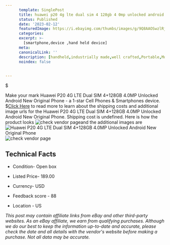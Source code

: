 ```yaml
---
      template: SinglePost
      title: huawei p20 4g lte dual sim 4 128gb 4 0mp unlocked android new original phone
      status: Published
      date: '2023-02-12'
      featuredImage: https://i.ebayimg.com/thumbs/images/g/9Q8AAOSwzlRjfQrU/s-l225.jpg
      categories: 
      excerpt: >-
        [smartphone,device ,hand held device]
      meta:
      canonicalLink: ''
      description: [handheld,industrially made,well crafted,Portable,Mobile,Compact,Convenient,Lightweight,Maneuverable,Man-portable,Miniature,Carriable,Hand-held,Light,Holdable,Transportable,Mobile device,Pocket-sized,On-the-go,Wireless,Cordless,Compact size,Convenient size, smartphone,device ,hand held device]
      noindex: false
      
        
---
```

$

Make your mark Huawei P20 4G  LTE Dual SIM 4+128GB 4.0MP Unlocked  Android  New Original Phone - a 1-star Cell Phones & Smartphones device.
$[Click Here](https://www.ebay.com/itm/155270771428?hash=item2426dbf2e4%3Ag%3A9Q8AAOSwzlRjfQrU&mkevt=1&mkcid=1&mkrid=711-53200-19255-0&campid=%253CePNCampaignId%253E&customid=%253CreferenceId%253E&toolid=10049) to read more to learn about the shipping costs and additional image urls for the Huawei P20 4G  LTE Dual SIM 4+128GB 4.0MP Unlocked  Android  New Original Phone. Shipping cost is undefined. Here is how the product looks ![check vendor page](https://i.ebayimg.com/thumbs/images/g/9Q8AAOSwzlRjfQrU/s-l225.jpg)and the additional images are![Huawei P20 4G  LTE Dual SIM 4+128GB 4.0MP Unlocked  Android  New Original Phone](https://i.ebayimg.com/images/g/9Q8AAOSwzlRjfQrU/s-l1200.jpg)![check vendor page](https://origin-galleryplus.ebayimg.com/ws/web/155270771428_2_0_1/225x225.jpg,https://origin-galleryplus.ebayimg.com/ws/web/155270771428_3_0_1/225x225.jpg,https://origin-galleryplus.ebayimg.com/ws/web/155270771428_4_0_1/225x225.jpg,https://origin-galleryplus.ebayimg.com/ws/web/155270771428_5_0_1/225x225.jpg)



 ## Technical Facts 



     
      

 - Condition- Open box 


      

 - Listed Price- 189.00 


      

 - Currency- USD 


      

 - Feedback score - 88 


      

 - Location - US 


      
      

 *_This post may contain affiliate links from eBay and other third-party websites. As an eBay affiliate, we earn from qualifying purchases. Although we do our best to keep the information up-to-date and accurate, please check the date and all details with the vendor's website before making a purchase. Not all data may be accurate._*






